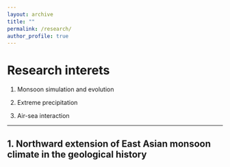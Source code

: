 ```yaml
---
layout: archive
title: ""
permalink: /research/
author_profile: true
---
```



# Research interets

1. Monsoon simulation and evolution

2. Extreme precipitation

3. Air-sea interaction

---


## 1. Northward extension of East Asian monsoon climate in the geological history

<!--
![Fig1](../images/Fig_nothward_EASM.jpg)
>
<img src="../images/Fig_nothward_EASM.jpg" alt="Fig1" width="50%" height="auto">

• The seasonal march of East Asian summer monsoon emerged no later than the Miocene.

• Orography forcing of the uplift of Tibetan Plateau determined the emergence of monsoon seasonal march.

• The emergence of seasonal march pushed the East Asian monsoon climate northward to the modern boundary.


## 2.Earlier seasonal march of East Asian summer monsoon in the mid-Pliocene

<!--
![Fig1](../images/Fig_earlier_EASM.png)
>
<img src="../images/Fig_earlier_EASM.png" alt="Fig1" width="50%" height="auto">

• The seasonal march of East Asian summer monsoon in the mid-Pliocene is about two weeks earlier than today.

• The advanced monsoon seasonal march features a northward shift of monsoon rainfall and circulation in July, associated with excessive convections over the western North Pacific through the Pacific-Japan (East Asia-Pacific) pattern-like teleconnection.

• The enhanced precipitation over the western North Pacific is resulted from low-level convergence as an atmospheric Kelvin wave response to the suppressed precipitation in the tropics.

• The enhanced precipitation over the western North Pacific is resulted from low-level convergence as an atmospheric Kelvin wave response to the suppressed precipitation in the tropics.



## 3. Multi-timescale changes in extreme precipitation over eastern China
• K-means clustering revealed five distinct types of extreme precipitation events developed over eastern China from 1961 to 2018.

• Five types of events have multi-timescale variations, and there are interconnections among them in synoptic and intraseasonal timescale.



# Projects

## 1. Evaluate the model performance of the present monsoon
Based on outputs from more than 80 climate models, we find (1) the dry bias of South Asian summer rainfall prevails in the coupled models from CMIP3 to CMIP6, related to local cold bias of sea surface temperature (He et al. 2022); (2) the large model uncertainty of dry bias mainly arises from sea surface temperature over the eastern Pacific and land surface temperature over western Asian (He et al. 2023, under review).

## 2. Understand the past monsoon in the geological history
Integrating paleoclimate model simulations, proxy records and physical diagnosis, we find (1) the northward extension of East Asia summer monsoon in the geological history is determined by the emergence of monsoon seasonal march (i.e., the stepwise northward rainfall stages) since the Miocene, driven by the uplift of Tibetan Plateau (He et al. 2023, under review); (2) the spring persistent rainfall in East Asia formed no later than the Miocene, while prior to that, the Eocene’s spring persistent rainfall only emerged in North America, which are orographically forced by the Tibetan Plateau uplift and North American continent shift (He et al. 2023, under review).

## 3. Explore the indication of past warm periods for the future monsoon
Based on model simulations and physical diagnoses, we find (1) the seasonal march of East Asian summer monsoon is earlier ~2 weeks in the mid-Pliocene, which is driven by the greener vegetation in the mid-latitudes and closed seaways in the tropics, while it shows a slight delay in the future (He et al. 2023, under review); (2) past warm periods could provide analogs for the future South Asian summer monsoon (in preparation).

## 4. Extreme precipitation
Based on objective clustering, we identify the changes in regional extreme precipitation events over eastern China subregions from intraseasonal timescale to long-term trends (He et al. 2021). Based on model simulations, optimal fingerprinting and physical diagnosis, we elucidate the anthropogenic impacts on the precipitation changes across all intensities over the Tibetan Plateau (He et al. 2023, under review). 
